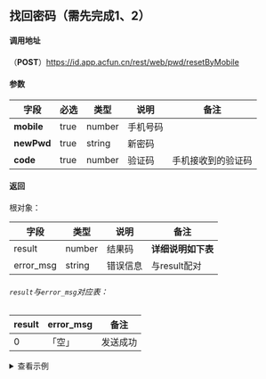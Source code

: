 ## 找回密码（需先完成1、2）

#### 调用地址

（**POST**）https://id.app.acfun.cn/rest/web/pwd/resetByMobile

#### 参数

| 字段         | 必选   | 类型     | 说明   | 备注        |
| ---------- | ---- | ------ | ---- | --------- |
| **mobile** | true | number | 手机号码 |           |
| **newPwd** | true | string | 新密码  |           |
| **code**   | true | number | 验证码  | 手机接收到的验证码 |

#### 返回

根对象：

| 字段        | 类型     | 说明   | 备注          |
| --------- | ------ | ---- | ----------- |
| result    | number | 结果码  | **详细说明如下表** |
| error_msg | string | 错误信息 | 与result配对   |

###### `result`与`error_msg`对应表：

| result | error_msg | 备注   |
| ------ | --------- | ---- |
| 0      | 「空」       | 发送成功 |

<details>
<summary>查看示例</summary>

```bash
curl 'https://id.app.acfun.cn/rest/web/pwd/resetByMobile' \
    -X POST \
    -H 'User-Agent: Mozilla/5.0 (Macintosh; Intel Mac OS X 10_13_6) AppleWebKit/537.36 (KHTML, like Gecko) Chrome/97.0.4692.99 Safari/537.36' \
    -H 'Accept: application/json, text/plain, */*' \
    -H 'Referer: https://www.acfun.cn/' \
    -H 'Content-Type: application/x-www-form-urlencoded' \
    --data-raw 'mobile=手机号码(177xxxx0585)&newPwd=新密码(xxxxxx)&code=验证码(xxxxxx)'
```
